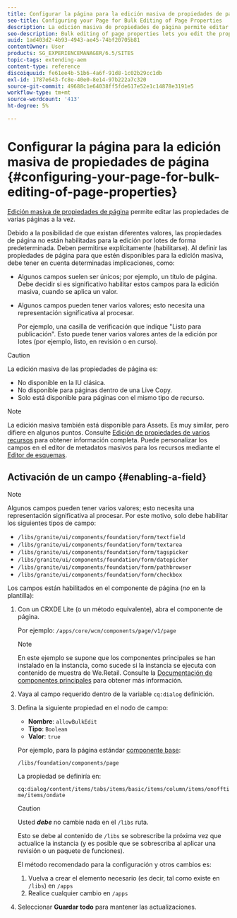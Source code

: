 ```yaml
---
title: Configurar la página para la edición masiva de propiedades de página
seo-title: Configuring your Page for Bulk Editing of Page Properties
description: La edición masiva de propiedades de página permite editar las propiedades de varias páginas a la vez
seo-description: Bulk editing of page properties lets you edit the properties of multiple pages at once
uuid: 1ad403d2-4b93-4943-ae45-74bf20705b81
contentOwner: User
products: SG_EXPERIENCEMANAGER/6.5/SITES
topic-tags: extending-aem
content-type: reference
discoiquuid: fe61ee4b-51b6-4a6f-91d8-1c02b29cc1db
exl-id: 1787e643-fc8e-40e0-8e14-97b222a7c320
source-git-commit: 49688c1e64038ff5fde617e52e1c14878e3191e5
workflow-type: tm+mt
source-wordcount: '413'
ht-degree: 5%

---
```


# Configurar la página para la edición masiva de propiedades de página {#configuring-your-page-for-bulk-editing-of-page-properties}

[Edición masiva de propiedades de página](/help/sites-authoring/editing-page-properties.md#from-the-sites-console-multiple-pages) permite editar las propiedades de varias páginas a la vez.

Debido a la posibilidad de que existan diferentes valores, las propiedades de página no están habilitadas para la edición por lotes de forma predeterminada. Deben permitirse explícitamente (habilitarse). Al definir las propiedades de página para que estén disponibles para la edición masiva, debe tener en cuenta determinadas implicaciones, como:

* Algunos campos suelen ser únicos; por ejemplo, un título de página. Debe decidir si es significativo habilitar estos campos para la edición masiva, cuando se aplica un valor.
* Algunos campos pueden tener varios valores; esto necesita una representación significativa al procesar.

  Por ejemplo, una casilla de verificación que indique &quot;Listo para publicación&quot;. Esto puede tener varios valores antes de la edición por lotes (por ejemplo, listo, en revisión o en curso).

>[!CAUTION]
>
>La edición masiva de las propiedades de página es:
>
>* No disponible en la IU clásica.
>* No disponible para páginas dentro de una Live Copy.
>* Solo está disponible para páginas con el mismo tipo de recurso.
>

>[!NOTE]
>
>La edición masiva también está disponible para Assets. Es muy similar, pero difiere en algunos puntos. Consulte [Edición de propiedades de varios recursos](/help/assets/metadata.md) para obtener información completa. Puede personalizar los campos en el editor de metadatos masivos para los recursos mediante el [Editor de esquemas](/help/assets/metadata-schemas.md).

## Activación de un campo {#enabling-a-field}

>[!NOTE]
>
>Algunos campos pueden tener varios valores; esto necesita una representación significativa al procesar. Por este motivo, solo debe habilitar los siguientes tipos de campo:
>
>* `/libs/granite/ui/components/foundation/form/textfield`
>* `/libs/granite/ui/components/foundation/form/textarea`
>* `/libs/granite/ui/components/foundation/form/tagspicker`
>* `/libs/granite/ui/components/foundation/form/datepicker`
>* `/libs/granite/ui/components/foundation/form/pathbrowser`
>* `/libs/granite/ui/components/foundation/form/checkbox`
>

Los campos están habilitados en el componente de página (*no* en la plantilla):

1. Con un CRXDE Lite (o un método equivalente), abra el componente de página.

   Por ejemplo: `/apps/core/wcm/components/page/v1/page`

   >[!NOTE]
   >
   >En este ejemplo se supone que los componentes principales se han instalado en la instancia, como sucede si la instancia se ejecuta con contenido de muestra de We.Retail. Consulte la [Documentación de componentes principales](https://experienceleague.adobe.com/docs/experience-manager-core-components/using/introduction.html?lang=es) para obtener más información.

1. Vaya al campo requerido dentro de la variable `cq:dialog` definición.
1. Defina la siguiente propiedad en el nodo de campo:

   * **Nombre**: `allowBulkEdit`
   * **Tipo**: `Boolean`
   * **Valor**: `true`

   Por ejemplo, para la página estándar [componente base](/help/sites-authoring/default-components-foundation.md):

   `/libs/foundation/components/page`

   La propiedad se definiría en:

   `cq:dialog/content/items/tabs/items/basic/items/column/items/onofftime/items/ondate`

   >[!CAUTION]
   >
   >Usted ***debe*** no cambie nada en el `/libs` ruta.
   >
   >Esto se debe al contenido de `/libs` se sobrescribe la próxima vez que actualice la instancia (y es posible que se sobrescriba al aplicar una revisión o un paquete de funciones).
   >
   >El método recomendado para la configuración y otros cambios es:
   >
   >    1. Vuelva a crear el elemento necesario (es decir, tal como existe en `/libs`) en `/apps`
   >    1. Realice cualquier cambio en `/apps`

1. Seleccionar **Guardar todo** para mantener las actualizaciones.
